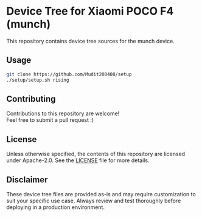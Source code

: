 # Device Tree for Xiaomi POCO F4 (munch)
This repository contains device tree sources for the munch device.

## Usage

```sh
git clone https://github.com/Mudit200408/setup 
./setup/setup.sh rising
```


## Contributing
Contributions to this repository are welcome!  
Feel free to submit a pull request :)

## License
Unless otherwise specified, the contents of this repository are licensed under Apache-2.0. See the [LICENSE](/LICENSE) file for more details.

## Disclaimer
These device tree files are provided as-is and may require customization to suit your specific use case. Always review and test thoroughly before deploying in a production environment.